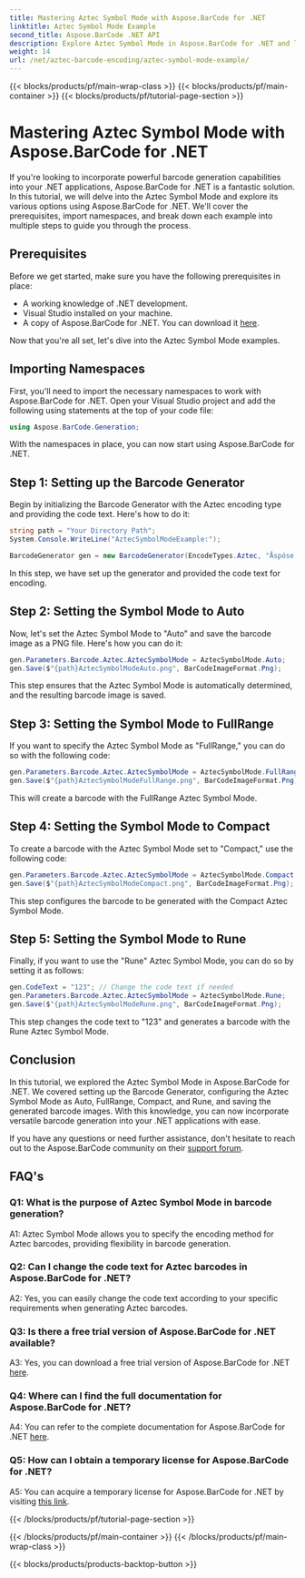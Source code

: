 ```yaml
---
title: Mastering Aztec Symbol Mode with Aspose.BarCode for .NET
linktitle: Aztec Symbol Mode Example
second_title: Aspose.BarCode .NET API
description: Explore Aztec Symbol Mode in Aspose.BarCode for .NET and learn how to generate versatile barcodes with ease. Get hands-on with Auto, FullRange, Compact, and Rune modes in this comprehensive tutorial.
weight: 14
url: /net/aztec-barcode-encoding/aztec-symbol-mode-example/
---
```


{{< blocks/products/pf/main-wrap-class >}}
{{< blocks/products/pf/main-container >}}
{{< blocks/products/pf/tutorial-page-section >}}

# Mastering Aztec Symbol Mode with Aspose.BarCode for .NET

If you're looking to incorporate powerful barcode generation capabilities into your .NET applications, Aspose.BarCode for .NET is a fantastic solution. In this tutorial, we will delve into the Aztec Symbol Mode and explore its various options using Aspose.BarCode for .NET. We'll cover the prerequisites, import namespaces, and break down each example into multiple steps to guide you through the process.

## Prerequisites

Before we get started, make sure you have the following prerequisites in place:

- A working knowledge of .NET development.
- Visual Studio installed on your machine.
- A copy of Aspose.BarCode for .NET. You can download it [here](https://releases.aspose.com/barcode/net/).

Now that you're all set, let's dive into the Aztec Symbol Mode examples.

## Importing Namespaces

First, you'll need to import the necessary namespaces to work with Aspose.BarCode for .NET. Open your Visual Studio project and add the following using statements at the top of your code file:

```csharp
using Aspose.BarCode.Generation;
```

With the namespaces in place, you can now start using Aspose.BarCode for .NET.

## Step 1: Setting up the Barcode Generator

Begin by initializing the Barcode Generator with the Aztec encoding type and providing the code text. Here's how to do it:

```csharp
string path = "Your Directory Path";
System.Console.WriteLine("AztecSymbolModeExample:");

BarcodeGenerator gen = new BarcodeGenerator(EncodeTypes.Aztec, "Åspóse.Barcóde©");
```

In this step, we have set up the generator and provided the code text for encoding.

## Step 2: Setting the Symbol Mode to Auto

Now, let's set the Aztec Symbol Mode to "Auto" and save the barcode image as a PNG file. Here's how you can do it:

```csharp
gen.Parameters.Barcode.Aztec.AztecSymbolMode = AztecSymbolMode.Auto;
gen.Save($"{path}AztecSymbolModeAuto.png", BarCodeImageFormat.Png);
```

This step ensures that the Aztec Symbol Mode is automatically determined, and the resulting barcode image is saved.

## Step 3: Setting the Symbol Mode to FullRange

If you want to specify the Aztec Symbol Mode as "FullRange," you can do so with the following code:

```csharp
gen.Parameters.Barcode.Aztec.AztecSymbolMode = AztecSymbolMode.FullRange;
gen.Save($"{path}AztecSymbolModeFullRange.png", BarCodeImageFormat.Png);
```

This will create a barcode with the FullRange Aztec Symbol Mode.

## Step 4: Setting the Symbol Mode to Compact

To create a barcode with the Aztec Symbol Mode set to "Compact," use the following code:

```csharp
gen.Parameters.Barcode.Aztec.AztecSymbolMode = AztecSymbolMode.Compact;
gen.Save($"{path}AztecSymbolModeCompact.png", BarCodeImageFormat.Png);
```

This step configures the barcode to be generated with the Compact Aztec Symbol Mode.

## Step 5: Setting the Symbol Mode to Rune

Finally, if you want to use the "Rune" Aztec Symbol Mode, you can do so by setting it as follows:

```csharp
gen.CodeText = "123"; // Change the code text if needed
gen.Parameters.Barcode.Aztec.AztecSymbolMode = AztecSymbolMode.Rune;
gen.Save($"{path}AztecSymbolModeRune.png", BarCodeImageFormat.Png);
```

This step changes the code text to "123" and generates a barcode with the Rune Aztec Symbol Mode.

## Conclusion

In this tutorial, we explored the Aztec Symbol Mode in Aspose.BarCode for .NET. We covered setting up the Barcode Generator, configuring the Aztec Symbol Mode as Auto, FullRange, Compact, and Rune, and saving the generated barcode images. With this knowledge, you can now incorporate versatile barcode generation into your .NET applications with ease.

If you have any questions or need further assistance, don't hesitate to reach out to the Aspose.BarCode community on their [support forum](https://forum.aspose.com/c/barcode/13).

## FAQ's

### Q1: What is the purpose of Aztec Symbol Mode in barcode generation?

A1: Aztec Symbol Mode allows you to specify the encoding method for Aztec barcodes, providing flexibility in barcode generation.

### Q2: Can I change the code text for Aztec barcodes in Aspose.BarCode for .NET?

A2: Yes, you can easily change the code text according to your specific requirements when generating Aztec barcodes.

### Q3: Is there a free trial version of Aspose.BarCode for .NET available?

A3: Yes, you can download a free trial version of Aspose.BarCode for .NET [here](https://releases.aspose.com/).

### Q4: Where can I find the full documentation for Aspose.BarCode for .NET?

A4: You can refer to the complete documentation for Aspose.BarCode for .NET [here](https://reference.aspose.com/barcode/net/).

### Q5: How can I obtain a temporary license for Aspose.BarCode for .NET?

A5: You can acquire a temporary license for Aspose.BarCode for .NET by visiting [this link](https://purchase.aspose.com/temporary-license/).

{{< /blocks/products/pf/tutorial-page-section >}}

{{< /blocks/products/pf/main-container >}}
{{< /blocks/products/pf/main-wrap-class >}}

{{< blocks/products/products-backtop-button >}}
